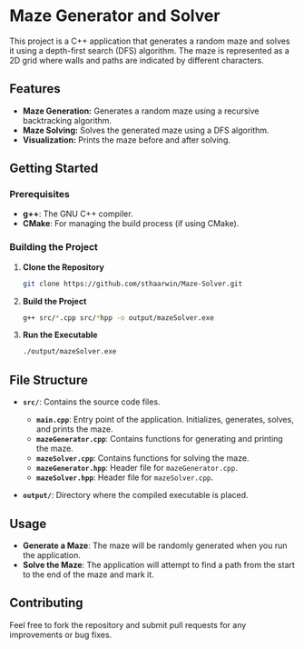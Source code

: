 # Maze Generator and Solver

This project is a C++ application that generates a random maze and solves it using a depth-first search (DFS) algorithm. The maze is represented as a 2D grid where walls and paths are indicated by different characters.

## Features

- **Maze Generation:** Generates a random maze using a recursive backtracking algorithm.
- **Maze Solving:** Solves the generated maze using a DFS algorithm.
- **Visualization:** Prints the maze before and after solving.

## Getting Started

### Prerequisites

- **g++**: The GNU C++ compiler.
- **CMake**: For managing the build process (if using CMake).

### Building the Project

1. **Clone the Repository**

   ```bash
   git clone https://github.com/sthaarwin/Maze-Solver.git

2. **Build the Project**
    ```bash
    g++ src/*.cpp src/*hpp -o output/mazeSolver.exe

3. **Run the Executable**
    ```bash
    ./output/mazeSolver.exe


## File Structure

- **`src/`**: Contains the source code files.
  - **`main.cpp`**: Entry point of the application. Initializes, generates, solves, and prints the maze.
  - **`mazeGenerator.cpp`**: Contains functions for generating and printing the maze.
  - **`mazeSolver.cpp`**: Contains functions for solving the maze.
  - **`mazeGenerator.hpp`**: Header file for `mazeGenerator.cpp`.
  - **`mazeSolver.hpp`**: Header file for `mazeSolver.cpp`.

- **`output/`**: Directory where the compiled executable is placed.

## Usage

- **Generate a Maze**: The maze will be randomly generated when you run the application.
- **Solve the Maze**: The application will attempt to find a path from the start to the end of the maze and mark it.

## Contributing

Feel free to fork the repository and submit pull requests for any improvements or bug fixes.

